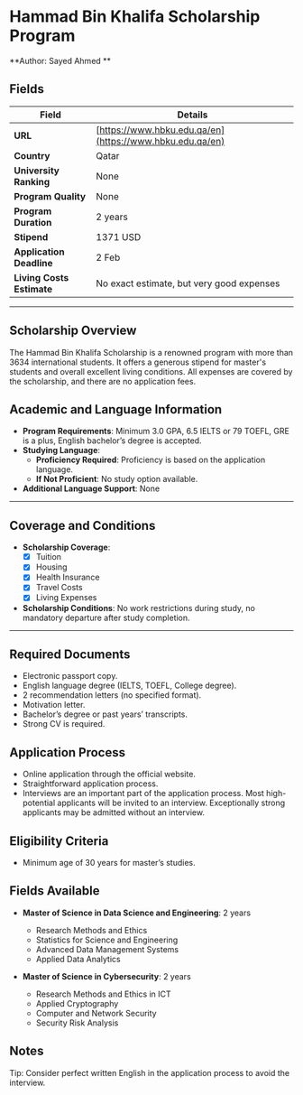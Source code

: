 # Hammad Bin Khalifa Scholarship Program

**Author: Sayed Ahmed **

## Fields

| **Field**                  | **Details**                                                             |
|----------------------------|-------------------------------------------------------------------------|
| **URL**                    | [https://www.hbku.edu.qa/en](https://www.hbku.edu.qa/en)                |
| **Country**                | Qatar                                                                   |
| **University Ranking**     | None                                                                    |
| **Program Quality**        | None                                                                    |
| **Program Duration**       | 2 years                                                                 |
| **Stipend**                | 1371 USD                                                                |
| **Application Deadline**   | 2 Feb                                                                   |
| **Living Costs Estimate**  | No exact estimate, but very good expenses                               |

---

## Scholarship Overview

The Hammad Bin Khalifa Scholarship is a renowned program with more than 3634 international students. It offers a generous stipend for master's students and overall excellent living conditions. All expenses are covered by the scholarship, and there are no application fees.

## Academic and Language Information

- **Program Requirements**: Minimum 3.0 GPA, 6.5 IELTS or 79 TOEFL, GRE is a plus, English bachelor’s degree is accepted.
- **Studying Language**:
  - **Proficiency Required**: Proficiency is based on the application language.
  - **If Not Proficient**: No study option available.
- **Additional Language Support**: None

---

## Coverage and Conditions

- **Scholarship Coverage**:
  - [x] Tuition
  - [x] Housing
  - [x] Health Insurance
  - [x] Travel Costs
  - [x] Living Expenses
- **Scholarship Conditions**: No work restrictions during study, no mandatory departure after study completion.

---

## Required Documents

- Electronic passport copy.
- English language degree (IELTS, TOEFL, College degree).
- 2 recommendation letters (no specified format).
- Motivation letter.
- Bachelor’s degree or past years’ transcripts.
- Strong CV is required.

## Application Process

- Online application through the official website.
- Straightforward application process.
- Interviews are an important part of the application process. Most high-potential applicants will be invited to an interview. Exceptionally strong applicants may be admitted without an interview.

## Eligibility Criteria

- Minimum age of 30 years for master’s studies.

## Fields Available

- **Master of Science in Data Science and Engineering**: 2 years
  - Research Methods and Ethics
  - Statistics for Science and Engineering
  - Advanced Data Management Systems
  - Applied Data Analytics

- **Master of Science in Cybersecurity**: 2 years
  - Research Methods and Ethics in ICT
  - Applied Cryptography
  - Computer and Network Security
  - Security Risk Analysis

## Notes

Tip: Consider perfect written English in the application process to avoid the interview.
